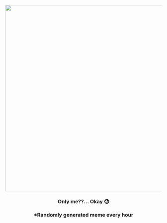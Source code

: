 <p align="center">
        <img src="https://i.redd.it/aca03c8intn81.jpg" width="600" height="600">
        </p>
        <h3 align="center">Only me??... Okay 😓</h3>
        <h3 align="center">*Randomly generated meme every hour</h3>
    